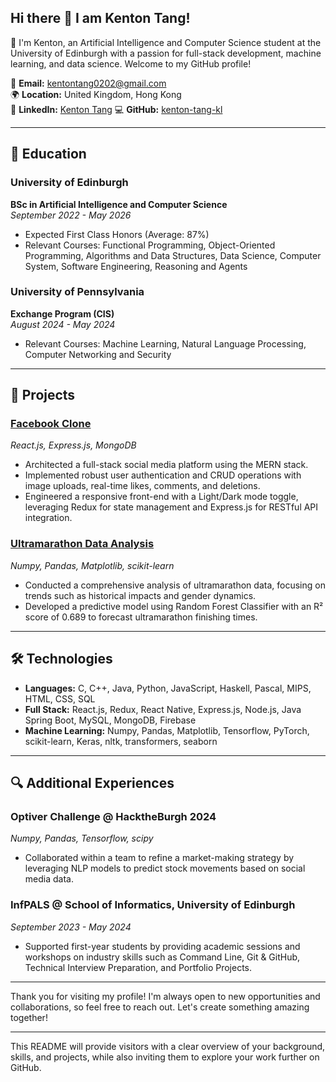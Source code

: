 ## Hi there 👋 I am Kenton Tang! 

👋 I'm Kenton, an Artificial Intelligence and Computer Science student at the University of Edinburgh with a passion for full-stack development, machine learning, and data science. Welcome to my GitHub profile!

📧 **Email:** kentontang0202@gmail.com  
🌍 **Location:** United Kingdom, Hong Kong  
💼 **LinkedIn:** [Kenton Tang](https://www.linkedin.com/in/kenton-t-5a4b48255/) 
💻 **GitHub:** [kenton-tang-kl](https://github.com/kenton-tang-kl)

---

## 🧠 Education

### University of Edinburgh
**BSc in Artificial Intelligence and Computer Science**  
*September 2022 - May 2026*  
- Expected First Class Honors (Average: 87%)
- Relevant Courses: Functional Programming, Object-Oriented Programming, Algorithms and Data Structures, Data Science, Computer System, Software Engineering, Reasoning and Agents

### University of Pennsylvania
**Exchange Program (CIS)**  
*August 2024 - May 2024*  
- Relevant Courses: Machine Learning, Natural Language Processing, Computer Networking and Security

---

## 💼 Projects

### [Facebook Clone](https://github.com/kenton-tang-kl/facebook-clone)
*React.js, Express.js, MongoDB*  
- Architected a full-stack social media platform using the MERN stack.
- Implemented robust user authentication and CRUD operations with image uploads, real-time likes, comments, and deletions.
- Engineered a responsive front-end with a Light/Dark mode toggle, leveraging Redux for state management and Express.js for RESTful API integration.

### [Ultramarathon Data Analysis](https://github.com/kenton-tang-kl/ultramarathon-analysis)
*Numpy, Pandas, Matplotlib, scikit-learn*  
- Conducted a comprehensive analysis of ultramarathon data, focusing on trends such as historical impacts and gender dynamics.
- Developed a predictive model using Random Forest Classifier with an R² score of 0.689 to forecast ultramarathon finishing times.

---

## 🛠️ Technologies

- **Languages:** C, C++, Java, Python, JavaScript, Haskell, Pascal, MIPS, HTML, CSS, SQL
- **Full Stack:** React.js, Redux, React Native, Express.js, Node.js, Java Spring Boot, MySQL, MongoDB, Firebase
- **Machine Learning:** Numpy, Pandas, Matplotlib, Tensorflow, PyTorch, scikit-learn, Keras, nltk, transformers, seaborn

---

## 🔍 Additional Experiences

### Optiver Challenge @ HacktheBurgh 2024
*Numpy, Pandas, Tensorflow, scipy*  
- Collaborated within a team to refine a market-making strategy by leveraging NLP models to predict stock movements based on social media data.

### InfPALS @ School of Informatics, University of Edinburgh
*September 2023 - May 2024*  
- Supported first-year students by providing academic sessions and workshops on industry skills such as Command Line, Git & GitHub, Technical Interview Preparation, and Portfolio Projects.

---

Thank you for visiting my profile! I'm always open to new opportunities and collaborations, so feel free to reach out. Let's create something amazing together!

--- 

This README will provide visitors with a clear overview of your background, skills, and projects, while also inviting them to explore your work further on GitHub.
